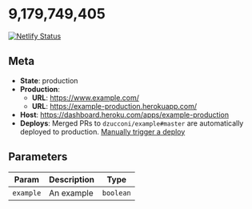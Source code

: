 # 9,179,749,405

[![Netlify Status](https://api.netlify.com/api/v1/badges/dba05251-b8c1-4898-bb4f-9b74edfc003a/deploy-status)](https://app.netlify.com/sites/damonzucconi-9179749405/deploys)

## Meta

- **State**: production
- **Production**:
  - **URL**: https://www.example.com/
  - **URL**: https://example-production.herokuapp.com/
- **Host**: https://dashboard.heroku.com/apps/example-production
- **Deploys**: Merged PRs to `dzucconi/example#master` are automatically deployed to production. [Manually trigger a deploy](https://dashboard.heroku.com/apps/example/deploy)

## Parameters

| Param     | Description | Type      |
| --------- | ----------- | --------- |
| `example` | An example  | `boolean` |
